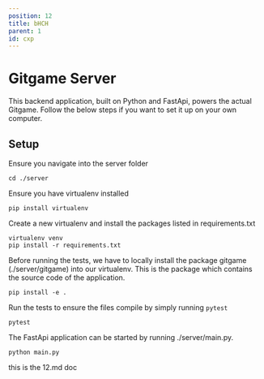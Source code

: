 ```yaml
---
position: 12
title: bHCH
parent: 1
id: cxp
---
```

# Gitgame Server

This backend application, built on Python and FastApi, powers the actual Gitgame. Follow the below steps if you want to set it up on your own computer.


## Setup

Ensure you navigate into the server folder
```
cd ./server
```

Ensure you have virtualenv installed
```
pip install virtualenv
```

Create a new virtualenv and install the packages listed in requirements.txt
```
virtualenv venv
pip install -r requirements.txt
```

Before running the tests, we have to locally install the package gitgame (./server/gitgame) into our virtualenv. This is the package which contains the
source code of the application.
```
pip install -e .
```

Run the tests to ensure the files compile by simply running `pytest`
```
pytest
```

The FastApi application can be started by running ./server/main.py.
```
python main.py
```
this is the 12.md doc